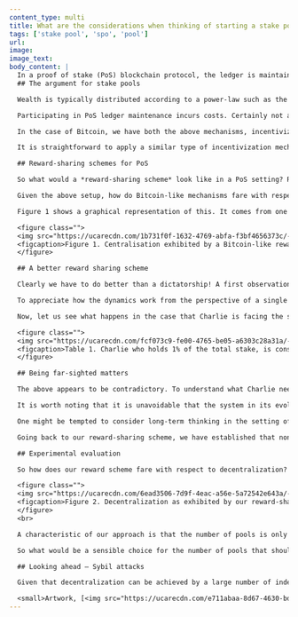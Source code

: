 ```yaml
---
content_type: multi
title: What are the considerations when thinking of starting a stake pool?
tags: ['stake pool', 'spo', 'pool']
url:
image:
image_text:
body_content: |
  In a proof of stake (PoS) blockchain protocol, the ledger is maintained by the stakeholders that hold assets in that ledger. This allows PoS blockchains to use less energy compared with proof of work (PoW) or other types of blockchain protocols. Nevertheless, this requirement imposes a burden on stakeholders. It requires a good number of them to be online and maintain sufficiently good network connectivity that they can collect transactions and have their PoS blocks reach the others without substantial network delays. It follows that any PoS ledger would benefit from reliable server nodes that hold stake and focus on maintenance.
  ## The argument for stake pools

  Wealth is typically distributed according to a power-law such as the [Pareto distribution](https://en.wikipedia.org/wiki/Pareto_distribution "Pareto distribution, wikipedia.org"), so running reliable nodes executing the PoS protocol may be an option only for a small, wealthy, subset of stakeholders, leaving most without the ability to run such services. This is undesirable; it would be better if everyone had the ability to contribute to ledger maintenance. An approach to rectify this problem is by allowing the creation of stake pools. Specifically, this refers to the ability of stakeholders to combine their stake and form a single entity, the stake pool, which can engage in the PoS protocol using the total stake of its members. A pool will have a manager who will be responsible for running the service that processes transactions. At the same time, the pool manager should not be able to spend the stake that their pool represents, while members who are represented by the pool should be free to change their mind and reallocate their stake if they wish to another pool. Finally, and most importantly, any stakeholder should be able to aspire to become a stake pool manager.

  Participating in PoS ledger maintenance incurs costs. Certainly not as high as in the case of a PoW protocol but, nevertheless, still significant. As a result, it is sensible that the community of all stakeholders incentivizes in some way those who support the ledger by setting up servers and processing transactions. This can be achieved by a combination of contributions from those that use the ledger (in the form of transaction fees) and inflation of the circulating supply of coins (by introducing new coins in circulation to be claimed by those engaged in the protocol).

  In the case of Bitcoin, we have both the above mechanisms, incentivization and pools. On the one hand, mining is rewarded by transaction fees as well as a block reward that is fixed and diminishes over time following a geometric series. On the other hand, pools can be facilitated by dividing the work required for producing blocks among many participants and using ‘partial’ PoWs (which are PoWs that are of smaller difficulty than the one indicated by the current state of the ledger) as evidence of pool participation.

  It is straightforward to apply a similar type of incentivization mechanism in the PoS setting. However, one should ask first whether a Bitcoin-like mechanism (or any mechanism for that matter) would converge to a desirable system configuration. Which brings us to the important question: **what are the desirable system configurations?** If the only consideration is to minimize transaction processing costs, in a failure-free environment, the economically optimal configuration is a dictatorial one. One of the parties maintains the ledger as a service while all the others participate in the pool created by this party. This is clearly an undesirable outcome because the single pool leader becomes also a single point of failure in the system, which is exactly the type of outcome that a distributed ledger is supposed to avoid. It follows that the coexistence of many pools, in other words decentralization, should be a desirable characteristic of the ledger incentivization mechanism.

  ## Reward-sharing schemes for PoS

  So what would a *reward-sharing scheme* look like in a PoS setting? Rewards should be provided at regular intervals and pool maintenance costs should be retained by the pool manager before distributing the remaining rewards among the members. Given that it is possible to keep track of pool membership in the ledger itself using the staking keys of the participants, reward splits within each pool can be encoded in a smart contract and become part of the ledger maintenance service. First things first, pool managers should be rewarded for their entrepreneurship. A pool creation certificate posted on the ledger will declare a profit margin to be shaved off the pool’s rewards after subtracting operational costs, which should also be declared as part of the pool creation certificate. The cost declaration should be updated frequently to absorb any volatility that the native token of the system has with respect to the currency that denominates the actual costs of the pool manager. At the same time, the pool creation certificate, backed up by one or more staking keys provided by stakeholders, can declare a certain amount of stake that “stands behind” the pool and can be used either as an indication that the pool represents the genuine enterprise of one or more stakeholders or as collateral guaranteeing compliance with correct protocol behavior.

  Given the above setup, how do Bitcoin-like mechanisms fare with respect to the decentralization objective? In Bitcoin, assuming everyone follows the protocol, pool rewards are split in proportion to the size of each pool. For example, a mining pool with 20% of the total hashing power is expected to reap 20% of the rewards. This is because rewards are proportional to the number of blocks obtained by the pool and the number of blocks is in turn proportional to the pool’s mining power. Does this lead to a decentralized system? Empirical evidence seems to suggest otherwise: in Bitcoin, mining pools came close (and occasionally [even exceeded](https://en.bitcoinwiki.org/wiki/GHash.IO#51.25_attack_controversy "51% attack controversy, bitcoinwiki.org")) the 50% threshold that is the upper boundary for ensuring the resilience of the ledger. A simple argument can validate this empirical observation in the framework of our reward-sharing schemes: if pools are rewarded proportionally to their size and pool members proportionally to their stake in the pool, the rational thing to do would be to centralize to one pool. To see this consider the following. At first, it is reasonable to expect that all players who are sufficiently wealthy to afford creating a pool will do so by setting up or renting server equipment and promoting it with the objective to attract members so that their share of rewards grows. The other stakeholders that are not pool managers will join the pool that maximizes their payoff, which will be the one with the lowest cost and profit margin. Pool competition for gaining these members will compress profit margins to very small values. But even with zero profit margin, all other pools will lose to the pool with the lowest cost. Assuming that there are no ties, this single pool will attract all stakeholders. Finally, other pool managers will realize that they will be better off joining that pool as opposed to maintaining their own because they will receive more for the stake they possess. Eventually, the system will converge to a dictatorial single pool.

  Figure 1 shows a graphical representation of this. It comes from one of the numerous simulations our team has conducted in the process of distilling effective reward sharing schemes. In the experiment, a number of stakeholders follow a reactive process where they attempt to maximize their payoff based on the current system configuration. The experiment leads to a centralized single pool, validating our theoretical observations above for Bitcoin-like schemes. From a decentralization perspective, this is a tragedy of the commons: even though the participants value decentralization as an abstract concept, none of them individually wants to bear the burden of it. 

  <figure class="">
  <img src="https://ucarecdn.com/1b731f0f-1632-4769-abfa-f3bf4656373c/-/resize/1500/" alt="" class="" width="100%" />
  <figcaption>Figure 1. Centralisation exhibited by a Bitcoin-like reward-sharing scheme in a simulation with 100 stakeholders. Initially, a high number of pools are created by the stakeholders. Taking turns, stakeholders try to maximize their payoff and change strategy, leading to a convergence point where only a single pool exists.</figcaption>
  </figure> 

  ## A better reward sharing scheme

  Clearly we have to do better than a dictatorship! A first observation is that if we are to achieve decentralization, linearity between rewards and size should taper off after a certain level. This is because, while linearity is attractive when the pool is small and wants to attract stakeholders, after a certain level it should be diminished if we want to give an opportunity for smaller pools to be more competitive. Thus, we will divide the behavior of the reward-sharing scheme depending on the size of the pool to two stages: a growth stage, when linearity is to be respected, and a stabilization stage when the pool is large enough. The point where the transition happens will be called the saturation point and the pool that has passed this point will be saturated. We can fix rewards to be constant after the saturation point, so that if the saturation point is 1%, two pools, with total stakes of 1% and 1.5%, will receive the same rewards. 

  To appreciate how the dynamics work from the perspective of a single stakeholder, consider the following example. Suppose there are two pools, A and B managed by Alice and Bob, with operational costs of 25 and 30 coins respectively, each one with a profit margin of 4%. Suppose further that the total rewards to be distributed are 1,000 coins and the saturation point of the reward-sharing mechanism is 20%. At a given point in time, Alice’s pool has 20% of the stake, so it is at the saturation point, while Bob’s pool is at 19%. A prospective pool member, Charlie, holds 1% of the stake and considers which pool to join. Joining Alice’s pool will bring its total stake to 21%, and because it has exceeded the saturation point the reward will be 200 coins (20% of the total rewards). Deducting operational costs will leave 175 coins to be distributed between Alice and the pool members. After removing Alice’s profit margin and considering Charlie’s relative stake in the pool, he will receive 8 coins as a reward. If Charlie joins Bob’s pool, the total rewards will be 200 coins, or 170 coins after removing the operational costs. However, given that Charlie’s stake is 5% (1/20) of the pool, it turns out that he will receive 2% more coins than if he had joined Alice’s pool. So Charlie will join Bob’s pool if he wants to maximize his rewards. 

  Now, let us see what happens in the case that Charlie is facing the same decision at a hypothetical earlier stage of the whole process when Alice’s pool was already at 20% of the total stake, while Bob’s pool was only at 3%. In this case, Bob has a very small pool and the total rewards available for its members are much less compared with the previous case. As a result, if Charlie did the same calculation for Bob’s pool, his 1% stake would result in a 4% total stake for the pool but, if one does the calculations, he would receive a mere 30% of the rewards that he would have obtained had he joined Alice’s pool. In such a case, the rational decision is to join Alice’s pool despite the fact that his membership will make Alice’s pool exceed the saturation point. Refer to Table 1 below for the exact figures. 

  <figure class="">
  <img src="https://ucarecdn.com/fcf073c9-fe00-4765-be05-a6303c28a31a/-/resize/1500/" alt="" class="" width="100%" />
  <figcaption>Table 1. Charlie who holds 1% of the total stake, is considering joining pools run by Alice, Bob, Brenda and Ben. His reward is calculated in coins for joining each one. The total reward pool is 1,000 and the saturation point is 20%.</figcaption>
  </figure>

  ## Being far-sighted matters

  The above appears to be contradictory. To understand what Charlie needs to do we have to appreciate the following fact. The choice of Charlie to join Alice’s pool in the second scenario is only rational in a very near-sighted (aka myopic) sense. In fact, Charlie is better off with Bob’s pool, as is demonstrated by the first scenario, as long as Bob’s pool reaches the saturation point. Thus, if Charlie believes that Bob’s pool will reach the saturation point, the rational choice should be to support it. Other stakeholders will do the same and thus Bob’s pool will rapidly reach the saturation point making everyone that participated in it better off, while also supporting the ideal of decentralization: Alice’s pool instead of constantly growing larger will stop at the saturation point and other pools will be given the ability to grow to the same size. This type of strategic thinking on behalf of the stakeholders is more far-sighted (aka non-myopic) and, as we will see, has the ability to help parties converge to desirable decentralized configurations for the system. 

  It is worth noting that it is unavoidable that the system in its evolution will reach pivotal moments where it will be crucial for stakeholders to exercise far-sighted thinking, as in the scenario above where Alice’s pool reaches the saturation point while other pools are still quite small. The reason is that due to the particular circumstances of each stake pool manager, the operational costs will be variable across the stakeholder population. As a result, it is to be expected that starting from a point zero where no stake pools exist, the pool with the lowest operational cost will be also the one that will be the first to grow. This is natural since low operational costs leave a higher level of rewards to be split among the pool members. It is to be expected that the system will reach moments like the second scenario above where the most competitive pool (the one of Alice with operational cost 25) has reached saturation point while the second-most competitive (the one of Bob with operational cost 30) is still at a small membership level. 

  One might be tempted to consider long-term thinking in the setting of a Bitcoin-like reward sharing schemes and believe that it can also help to converge to decentralization. Unfortunately, this is not the case. In a Bitcoin-like scheme, contrary to our reward-sharing scheme with a saturation point, there is no point in the development of Alice’s and Bob’s pools when Bob’s pool will become more attractive in Charlie’s view. Indeed, without a saturation point, Alice’s bigger pool will always offer more rewards to Charlie: this stems from the fact that the operational costs of Alice are smaller and hence leave more rewards for all the stakeholders. This will leave Bob’s pool without any members, and eventually, as discussed above, it will be the rational choice for Bob also to dissolve his pool and join Alice’s, making Alice the system’s dictator. 

  Going back to our reward-sharing scheme, we have established that non-myopic strategic thinking promotes decentralization; nevertheless, there is an important point still open. At a pivotal moment, when the non-myopic stakeholder Charlie rationally decides to forgo the option to join Alice’s saturated pool, he may have a number of aspiring pools to choose from. For instance, together with Bob’s pool that has operational costs of 30 and profit margin 4%, there could be a pool by Brenda with operational cost of 33 and profit margin 2%, and a pool by Ben with operational cost of 36 and profit margin 1%. The rational choice would be to go with the one that will reach the saturation point; is there a way to tell which one would be the best choice? In our [full analysis paper](https://arxiv.org/abs/1807.11218 "Reward Sharing Schemes for Stake Pools, arxiv.org") we provide an explicit mechanism that orders the pools according to their desirability and, using the information recorded in the ledger about each stake pool, it can assist stakeholders in making the best possible choice at any given moment. In our example, it is Brenda’s pool that Charlie should join if he wants to maximize his rewards (see Table 1). To aid Cardano users, the pool-sorting mechanism will be built into Daedalus (and other Cardano-compatible wallets) and will provide a visual representation of the best choices available to stakeholders using the information in the ledger regarding pool registrations. 

  ## Experimental evaluation

  So how does our reward scheme fare with respect to decentralization? In the [full analysis paper](https://arxiv.org/abs/1807.11218 "Reward Sharing Schemes for Stake Pools, arxiv.org") we prove that there is a class of decentralized system configurations that are “non-myopic Nash equilibria.” An equilibrium strategy here means that stakeholders have a specific way to create pools, set their profit margins and/or delegate to other pools, so that no stakeholder, thinking for the long term, is better off following a different strategy. Moreover, we demonstrate experimentally that reactive play between stakeholders with non-myopic thinking converges to this equilibrium in a small number of iterations, as shown in Figure 2.

  <figure class="">
  <img src="https://ucarecdn.com/6ead3506-7d9f-4eac-a56e-5a72542e643a/-/resize/1500/" alt="" class="" width="100%" />
  <figcaption>Figure 2. Decentralization as exhibited by our reward-sharing scheme in a simulation with 100 stakeholders and 10% saturation point. Pools are gradually created by the stakeholders. Taking turns, the stakeholders attempt to maximise their payoff non-myopically leading to a final convergence point where 10 pools exist, each with an equal share of the total stake. At the final point, no rational stakeholder wishes to change the state of the system.</figcaption>
  </figure>
  <br>

  A characteristic of our approach is that the number of pools is only part of the description of the reward-sharing scheme and thus is in no way enforced by the system on the stakeholders. This means stakeholders are free to experiment with pool creation and delegation of stake without having to conform to any predetermined system architecture. This is in contrast to other approaches taken in PoS systems such as [EOS](https://eos.io/documents/EOS_An_Introduction.pdf "EOS - An Introduction, eos.io") where the number of participants is a hardcoded parameter of the consensus system (specifically, 21 pools). At the same time, our approach allows the whole stakeholder set to to express its will, by freely joining and leaving pools, receiving guaranteed rewards for their participation while witnessing how their actions have a quantifiable impact on the management of the PoS distributed ledger no matter the size of their stake. This is contrast to other approaches taken in PoS systems such as [Ethereum 2.0](https://github.com/ethereum/eth2.0-specs "eth2.0-specs, github.com") where ledger maintenance is performed by registered validators on the basis of a collateral deposit without a built-in process of vetting by the stakeholder set. 

  So what would be a sensible choice for the number of pools that should be favored by the reward scheme for Cardano? Given that decentralization is our main objective, it is sensible to set this parameter to be as high as possible. Our network experiments showed that the system can still operate effectively with as many as 1,000 running pools. Choosing a saturation threshold for our reward-sharing scheme based on this number will make having a stake pool profitable even if the total stake delegated in them is as little as 0.1% of the total circulation of Ada.

  ## Looking ahead – Sybil attacks

  Given that decentralization can be achieved by a large number of independent stake pools, it is also important to see whether some decentralized system configurations are more preferable than others. As described so far in this post, our reward-sharing scheme will lead rational stakeholders towards promoting the stake pools that will incur the smallest total cost. Even though this maximizes rewards and minimizes costs, it may not be necessarily the most desirable outcome. The reason is that in the equilibrium point one may see a set of stakeholders promoted as stake pool managers who possess collectively a very small stake themselves. This imbalance, in which a small total stake represents the total stake of the system, can be detrimental in many ways: stake pool managers may be prone to corruption or bribery, or, perhaps even worse, a large stake holder may register many stake pools in the hope of controlling the whole ecosystem, performing in this way a [Sybil attack](https://en.wikipedia.org/wiki/Sybil_attack "Sybil attack, wikipedia.org") that would hurt decentralization. For this reason, the reward-sharing scheme as presented in our [full analysis paper](https://arxiv.org/abs/1807.11218 "Reward Sharing Schemes for Stake Pools, arxiv.org") is suitably modified to be sensitive to the stake backing the pool so that this type of behaviour is mitigated. We will delve deeper into this aspect of Cardano reward-sharing in the next blog post.

  <small>Artwork, [<img src="https://ucarecdn.com/e711abaa-8d67-4630-bdf5-b9172a104689/-/resize/12/" alt="Creative Commons" />](https://creativecommons.org/licenses/by/4.0/ "Creative Commons") [Mike Beeple](http://www.beeple-crap.com)</small>
---
```

